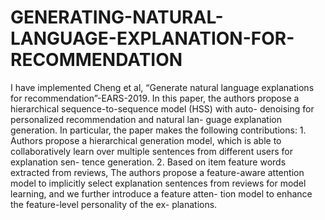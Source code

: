 # GENERATING-NATURAL-LANGUAGE-EXPLANATION-FOR-RECOMMENDATION
I have implemented Cheng et al, “Generate natural language
explanations for recommendation”-EARS-2019. In this paper, the authors propose
a hierarchical sequence-to-sequence model (HSS) with auto-
denoising for personalized recommendation and natural lan-
guage explanation generation. In particular, the paper makes
the following contributions: 1. Authors propose a hierarchical
generation model, which is able to collaboratively learn over
multiple sentences from different users for explanation sen-
tence generation. 2. Based on item feature words extracted
from reviews, The authors propose a feature-aware attention
model to implicitly select explanation sentences from reviews
for model learning, and we further introduce a feature atten-
tion model to enhance the feature-level personality of the ex-
planations.
